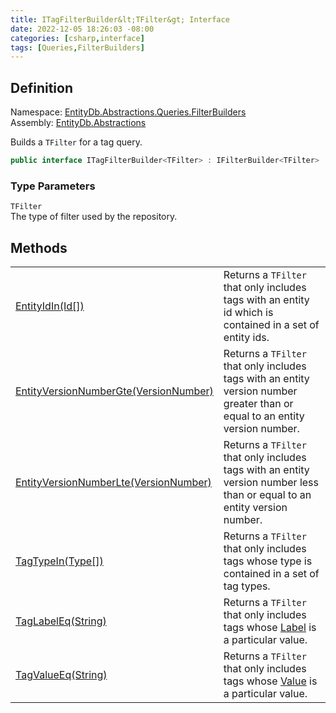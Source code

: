 ```yaml
---
title: ITagFilterBuilder&lt;TFilter&gt; Interface
date: 2022-12-05 18:26:03 -08:00
categories: [csharp,interface]
tags: [Queries,FilterBuilders]
---
```


## Definition
Namespace: <a href='/posts/csharp.namespace.entitydb.abstractions.queries.filterbuilders/'>EntityDb.Abstractions.Queries.FilterBuilders</a><br />
Assembly: <a href='/posts/csharp.assembly.entitydb.abstractions/'>EntityDb.Abstractions</a><br />

Builds a <code class='language-plaintext highlighter-rouge'>TFilter</code> for a tag query.

```cs
public interface ITagFilterBuilder<TFilter> : IFilterBuilder<TFilter>
```
### Type Parameters
`TFilter`<br />The type of filter used by the repository.
## Methods
<table><tr><td><!--/posts/csharp.notimplemented.entitydb.abstractions.queries.filterbuilders.itagfilterbuilder-1.entityidin/--><a href='#'>EntityIdIn(Id[])</a></td><td>
Returns a <code class='language-plaintext highlighter-rouge'>TFilter</code> that only includes tags with an entity id which is contained in a set of
entity ids.
</td></tr><tr><td><!--/posts/csharp.notimplemented.entitydb.abstractions.queries.filterbuilders.itagfilterbuilder-1.entityversionnumbergte/--><a href='#'>EntityVersionNumberGte(VersionNumber)</a></td><td>
Returns a <code class='language-plaintext highlighter-rouge'>TFilter</code> that only includes tags with an entity version number greater than or
equal to an entity version number.
</td></tr><tr><td><!--/posts/csharp.notimplemented.entitydb.abstractions.queries.filterbuilders.itagfilterbuilder-1.entityversionnumberlte/--><a href='#'>EntityVersionNumberLte(VersionNumber)</a></td><td>
Returns a <code class='language-plaintext highlighter-rouge'>TFilter</code> that only includes tags with an entity version number less than or equal
to an entity version number.
</td></tr><tr><td><!--/posts/csharp.notimplemented.entitydb.abstractions.queries.filterbuilders.itagfilterbuilder-1.tagtypein/--><a href='#'>TagTypeIn(Type[])</a></td><td>
Returns a <code class='language-plaintext highlighter-rouge'>TFilter</code> that only includes tags whose type is contained in a set of tag types.
</td></tr><tr><td><!--/posts/csharp.notimplemented.entitydb.abstractions.queries.filterbuilders.itagfilterbuilder-1.taglabeleq/--><a href='#'>TagLabelEq(String)</a></td><td>
Returns a <code class='language-plaintext highlighter-rouge'>TFilter</code> that only includes tags whose <!--/posts/csharp.notimplemented.entitydb.abstractions.tags.itag.label/--><a href='#'>Label</a> is
a particular value.
</td></tr><tr><td><!--/posts/csharp.notimplemented.entitydb.abstractions.queries.filterbuilders.itagfilterbuilder-1.tagvalueeq/--><a href='#'>TagValueEq(String)</a></td><td>
Returns a <code class='language-plaintext highlighter-rouge'>TFilter</code> that only includes tags whose <!--/posts/csharp.notimplemented.entitydb.abstractions.tags.itag.value/--><a href='#'>Value</a> is
a particular value.
</td></tr></table>
